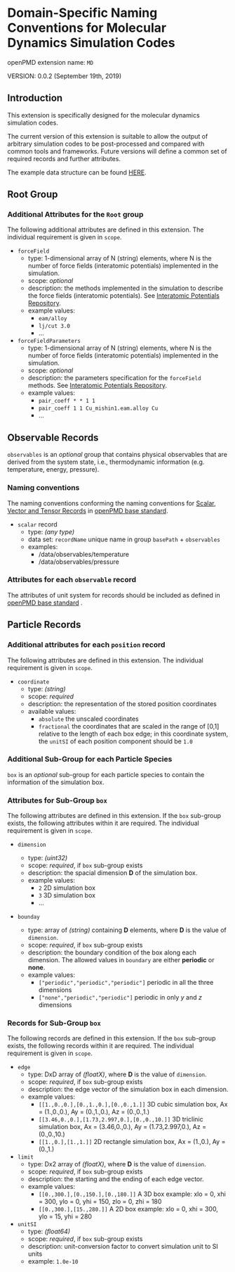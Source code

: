 Domain-Specific Naming Conventions for Molecular Dynamics Simulation Codes
=======================================================================

openPMD extension name: `MD`

VERSION: 0.0.2 (September 19th, 2019)

Introduction
------------

This extension is specifically designed for the molecular dynamics simulation codes.

The current version of this extension is suitable to allow the output of
arbitrary simulation codes to be post-processed and compared with common
tools and frameworks. Future versions will define a common set of required
records and further attributes.

The example data structure can be found [HERE](https://github.com/ejcjason/MDDomainExtension).

Root Group
---------------------------

### Additional Attributes for the `Root` group

The following additional attributes are defined in this extension.
The individual requirement is given in `scope`.

  - `forceField`
    - type: 1-dimensional array of N (string) elements, where N is the number of force fields (interatomic potentials) implemented in the simulation.
    - scope: *optional*
    - description: the methods implemented in the simulation to describe the force fields (interatomic potentials). See [Interatomic Potentials Repository](https://www.ctcms.nist.gov/potentials/).
    - example values:
      - `eam/alloy`
      - `lj/cut 3.0`
      - ...
  - `forceFieldParameters`
    - type: 1-dimensional array of N (string) elements, where N is the number of force fields (interatomic potentials) implemented in the simulation.
    - scope: *optional*
    - description: the parameters specification for the `forceField` methods. See [Interatomic Potentials Repository](https://www.ctcms.nist.gov/potentials/).
    - example values:
      - `pair_coeff * * 1 1`
      - `pair_coeff 1 1 Cu_mishin1.eam.alloy Cu`
      - ...

Observable Records
---------------------------

`observables` is an *optional* group that contains physical observables that are derived from the system state, i.e., thermodynamic information (e.g. temperature, energy, pressure).

### Naming conventions

The naming conventions conforming the naming conventions for [Scalar, Vector and Tensor Records](https://github.com/openPMD/openPMD-standard/blob/latest/STANDARD.md#naming-conventions) in [openPMD base standard](https://github.com/openPMD/openPMD-standard/blob/latest/STANDARD.md).

- `scalar` record
  - type: *(any type)*
  - data set: `recordName` unique name in group `basePath` + `observables`
  - examples:
    - /data/observables/temperature
    - /data/observables/pressure

### Attributes for each `observable` record

The attributes of unit system for records should be included as defined in [openPMD base standard](https://github.com/openPMD/openPMD-standard/blob/latest/STANDARD.md#unit-systems-and-dimensionality)  .


Particle Records
---------------------------

### Additional attributes for each `position` record

The following attributes are defined in this extension. The individual requirement is given in `scope`. 

- `coordinate`
    - type: *(string)*
    - scope: *required*
    - description: the representation of the stored position coordinates
    - available values:
      - `absolute` the unscaled coordinates
      - `fractional` the coordinates that are scaled in the range of [0,1] relative to the length of each box edge; in this coordinate system, the `unitSI` of each position component should be `1.0`

### Additional Sub-Group for each Particle Species

`box` is an *optional* sub-group for each particle species to contain the information of the simulation box. 

### Attributes for Sub-Group `box`

The following attributes are defined in this extension.
If the `box` sub-group exists, the following attributes within it are required.
The individual requirement is given in `scope`. 

  - `dimension`
    - type: *(uint32)*
    - scope: *required*, if `box` sub-group exists
    - description: the spacial dimension **D** of the simulation box.
    - example values:
      - `2` 2D simulation box
      - `3` 3D simulation box
      - ...

  - `bounday`
    - type: array of *(string)* containing **D** elements, where **D** is the value of `dimension`.
    - scope: *required*, if `box` sub-group exists
    - description: the boundary condition of the box along each dimension. The allowed values in `boundary` are either **periodic** or **none**.
    - example values:
      - `["periodic","periodic","periodic"]`  periodic in all the three dimensions
      - `["none","periodic","periodic"]` periodic in only *y* and *z* dimensions

### Records for Sub-Group `box`

The following records are defined in this extension.
If the `box` sub-group exists, the following records within it are required.
The individual requirement is given in `scope`. 
  - `edge`
    - type: DxD array of *(floatX)*, where **D** is the value of `dimension`.
    - scope: *required*, if `box` sub-group exists
    - description: the edge vector of the simulation box in each dimension.
    - example values:
      - `[[1.,0.,0.],[0.,1.,0.],[0.,0.,1.]]` 3D cubic simulation box, Ax = (1.,0.,0.), Ay = (0.,1.,0.), Az = (0.,0.,1.)
      - `[[3.46,0.,0.],[1.73,2.997,0.],[0.,0.,10.]]` 3D triclinic simulation box, Ax = (3.46,0.,0.), Ay = (1.73,2.997,0.), Az = (0.,0.,10.)
      - `[[1.,0.],[1.,1.]]` 2D rectangle simulation box, Ax = (1.,0.), Ay = (0.,1.)
  - `limit`
    - type: Dx2 array of *(floatX)*, where **D** is the value of `dimension`.
    - scope: *required*, if `box` sub-group exists
    - description: the starting and the ending of each edge vector.
    - example values:
      - `[[0.,300.],[0.,150.],[0.,180.]]`  A 3D box example: xlo = 0, xhi = 300, ylo = 0, yhi = 150, zlo = 0, zhi = 180 
      - `[[0.,300.],[15.,280.]]` A 2D box example: xlo = 0, xhi = 300, ylo = 15, yhi = 280
  - `unitSI`
    - type: *(float64)*
    - scope: *required*, if `box` sub-group exists
    - description: unit-conversion factor to convert simulation unit to SI units
    - example: `1.0e-10`